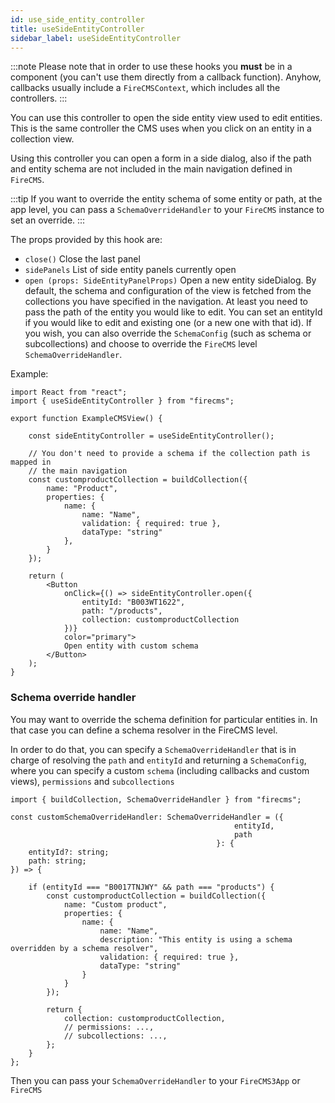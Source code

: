 ```yaml
---
id: use_side_entity_controller
title: useSideEntityController
sidebar_label: useSideEntityController
---
```


:::note
Please note that in order to use these hooks you **must** be in
a component (you can't use them directly from a callback function).
Anyhow, callbacks usually include a `FireCMSContext`, which includes all
the controllers.
:::

You can use this controller to open the side entity view used to edit entities.
This is the same controller the CMS uses when you click on an entity in a collection
view.

Using this controller you can open a form in a side dialog, also if the path and
entity schema are not included in the main navigation defined in `FireCMS`.

:::tip
If you want to override the entity schema of some entity or path, at the app
level, you can pass a `SchemaOverrideHandler` to your `FireCMS` instance to set
an override.
:::

The props provided by this hook are:

* `close()` Close the last panel
* `sidePanels` List of side entity panels currently open
* `open (props: SideEntityPanelProps)`
  Open a new entity sideDialog. By default, the schema and configuration of the
  view is fetched from the collections you have specified in the navigation. At
  least you need to pass the path of the entity you would like to
  edit. You can set an entityId if you would like to edit and existing one
  (or a new one with that id). If you wish, you can also override
  the `SchemaConfig` (such as schema or subcollections) and choose to
  override the `FireCMS` level `SchemaOverrideHandler`.

Example:

```tsx
import React from "react";
import { useSideEntityController } from "firecms";

export function ExampleCMSView() {

    const sideEntityController = useSideEntityController();

    // You don't need to provide a schema if the collection path is mapped in
    // the main navigation
    const customproductCollection = buildCollection({
        name: "Product",
        properties: {
            name: {
                name: "Name",
                validation: { required: true },
                dataType: "string"
            },
        }
    });

    return (
        <Button
            onClick={() => sideEntityController.open({
                entityId: "B003WT1622",
                path: "/products",
                collection: customproductCollection
            })}
            color="primary">
            Open entity with custom schema
        </Button>
    );
}
```


### Schema override handler

You may want to override the schema definition for particular entities in. In
that case you can define a schema resolver in the FireCMS level.

In order to do that, you can specify a `SchemaOverrideHandler` that is in charge of
resolving the `path` and `entityId` and returning a `SchemaConfig`, where you
can specify a custom `schema` (including callbacks and custom views),
`permissions` and `subcollections`

```tsx
import { buildCollection, SchemaOverrideHandler } from "firecms";

const customSchemaOverrideHandler: SchemaOverrideHandler = ({
                                                  entityId,
                                                  path
                                              }: {
    entityId?: string;
    path: string;
}) => {

    if (entityId === "B0017TNJWY" && path === "products") {
        const customproductCollection = buildCollection({
            name: "Custom product",
            properties: {
                name: {
                    name: "Name",
                    description: "This entity is using a schema overridden by a schema resolver",
                    validation: { required: true },
                    dataType: "string"
                }
            }
        });

        return {
            collection: customproductCollection,
            // permissions: ...,
            // subcollections: ...,
        };
    }
};
```

Then you can pass your `SchemaOverrideHandler` to your `FireCMS3App` or `FireCMS`
